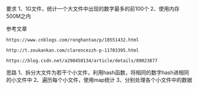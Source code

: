 要求
1、1G文件，统计一个大文件中出现的数字最多的前100个
2、使用内存500M之内

参考文章

    https://www.cnblogs.com/ronghantao/p/10551432.html

    http://t.zoukankan.com/clarencezzh-p-11703395.html

    https://blog.csdn.net/a290450134/article/details/89023877

思路
1、拆分大文件为若干个小文件，利用hash函数，将相同的数字hash进相同的小文件中
2、遍历每个小文件，使用map统计
3、分别处理各个小文件中的数据